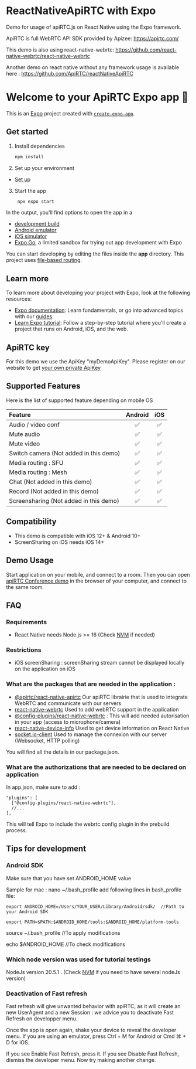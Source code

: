 # ReactNativeApiRTC with Expo

Demo for usage of apiRTC.js on React Native using the Expo framework.

ApiRTC is full WebRTC API SDK provided by Apizee: https://apirtc.com/

This demo is also using react-native-webrtc: https://github.com/react-native-webrtc/react-native-webrtc

Another demo on react native without any framework usage is available here : https://github.com/ApiRTC/reactNativeApiRTC

# Welcome to your ApiRTC Expo app 👋

This is an [Expo](https://expo.dev) project created with [`create-expo-app`](https://www.npmjs.com/package/create-expo-app).

## Get started

1. Install dependencies

   ```bash
   npm install
   ```
2. Set up your environment

- [Set up](https://docs.expo.dev/get-started/set-up-your-environment/?mode=development-build)

3. Start the app

   ```bash
    npx expo start
   ```

In the output, you'll find options to open the app in a

- [development build](https://docs.expo.dev/develop/development-builds/introduction/)
- [Android emulator](https://docs.expo.dev/workflow/android-studio-emulator/)
- [iOS simulator](https://docs.expo.dev/workflow/ios-simulator/)
- [Expo Go](https://expo.dev/go), a limited sandbox for trying out app development with Expo

You can start developing by editing the files inside the **app** directory. This project uses [file-based routing](https://docs.expo.dev/router/introduction).

## Learn more

To learn more about developing your project with Expo, look at the following resources:

- [Expo documentation](https://docs.expo.dev/): Learn fundamentals, or go into advanced topics with our [guides](https://docs.expo.dev/guides).
- [Learn Expo tutorial](https://docs.expo.dev/tutorial/introduction/): Follow a step-by-step tutorial where you'll create a project that runs on Android, iOS, and the web.

## ApiRTC key
For this demo we use the ApiKey "myDemoApiKey". Please register on our website to get [your own private ApiKey](https://cloud.apizee.com/register)

## Supported Features
Here is the list of supported feature depending on mobile OS

| Feature | Android | iOS |
| :---         |     :---:      |     :---:      |
| Audio / video conf   | :white_check_mark: | :white_check_mark: |
| Mute audio   | :white_check_mark: | :white_check_mark: |
| Mute video   | :white_check_mark: | :white_check_mark: |
| Switch camera (Not added in this demo)  | :white_check_mark: | :white_check_mark: |
| Media routing : SFU   | :white_check_mark: | :white_check_mark: |
| Media routing : Mesh  | :white_check_mark: | :white_check_mark: |
| Chat (Not added in this demo)    | :white_check_mark: | :white_check_mark: |
| Record (Not added in this demo)    | :white_check_mark: | :white_check_mark: |
| Screensharing (Not added in this demo)  | :white_check_mark: | :white_check_mark: |

## Compatibility
- This demo is compatible with iOS 12+ & Android 10+
- ScreenSharing on iOS needs iOS 14+

## Demo Usage

Start application on your mobile, and connect to a room.
Then you can open [apiRTC Conference demo](https://apirtc.github.io/ApiRTC-examples/conferencing/index.html) in the browser of your computer, and connect to the same room.

## FAQ

### Requirements
* React Native needs Node.js >= 16 (Check [NVM](https://github.com/nvm-sh/nvm) if needed)

### Restrictions
* iOS screenSharing : screenSharing stream cannot be displayed locally on the application on iOS

### What are the packages that are needed in the application :

- [@apirtc/react-native-apirtc](https://www.npmjs.com/package/@apirtc/apirtc)
Our apiRTC librairie that is used to integrate WebRTC and communicate with our servers
- [react-native-webrtc](https://www.npmjs.com/package/react-native-webrtc)
Used to add webRTC support in the application
- [@config-plugins/react-native-webrtc](https://www.npmjs.com/package/@config-plugins/react-native-webrtc) :
This will add needed autorisation in your app (access to microphone/camera)
- [react-native-device-info](https://www.npmjs.com/package/react-native-device-info)
Used to get device information on React Native
- [socket.io-client](https://www.npmjs.com/package/socket.io-client)
Used to manage the connexion with our server (Websocket, HTTP polling)

You will find all the details in our package.json.

### What are the authorizations that are needed to be declared on application

In app.json, make sure to add :

    "plugins": [
      ["@config-plugins/react-native-webrtc"],
      //...
    ],

This will tell Expo to include the webrtc config plugin in the prebuild process.

## Tips for development

### Android SDK

Make sure that you have set ANDROID_HOME value

Sample for mac :
nano ~/.bash_profile
add following lines in bash_profile file:

    export ANDROID_HOME=/Users/YOUR_USER/Library/Android/sdk/  //Path to your Android SDK

    export PATH=$PATH:$ANDROID_HOME/tools:$ANDROID_HOME/platform-tools

source ~/.bash_profile //To apply modifications

echo $ANDROID_HOME //To check modifications

### Which node version was used for tutorial testings

NodeJs version 20.5.1 . (Check [NVM](https://github.com/nvm-sh/nvm) if you need to have several nodeJs version)

### Deactivation of Fast refresh

Fast refresh will give unwanted behavior with apiRTC, as it will create an new UserAgent and a new Session : we advice you to deactivate Fast Refresh on developper menu.

Once the app is open again, shake your device to reveal the developer menu. If you are using an emulator, press Ctrl + M for Android or Cmd ⌘ + D for iOS.

If you see Enable Fast Refresh, press it. If you see Disable Fast Refresh, dismiss the developer menu. Now try making another change.